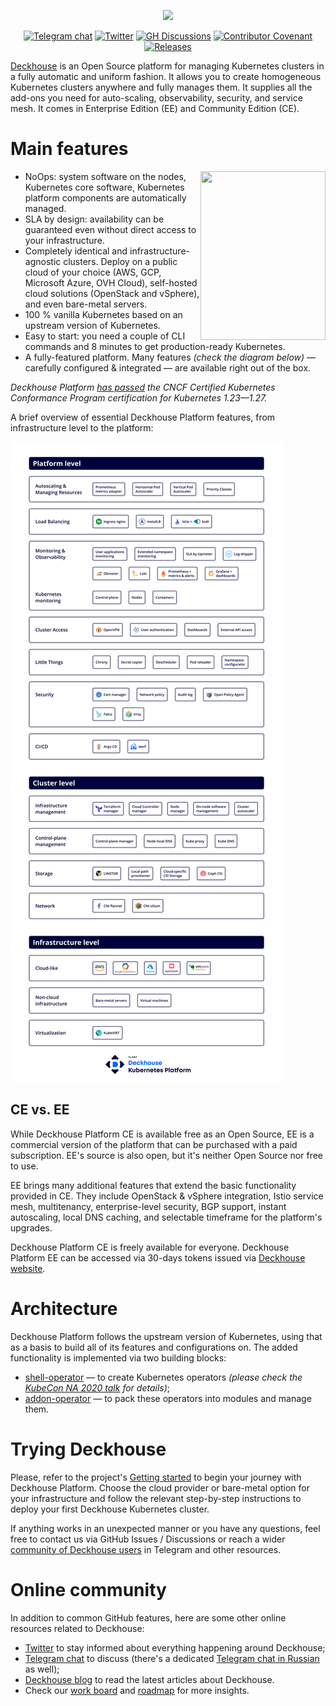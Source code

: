 <p align="center">
  <img src="https://raw.githubusercontent.com/deckhouse/deckhouse/main/docs/site/images/d8-small-logo.png"/>
</p>

<p align="center">
  <a href="https://t.me/deckhouse"><img src="https://img.shields.io/badge/telegram-chat-179cde.svg?logo=telegram" alt="Telegram chat"></a>
  <a href="https://twitter.com/deckhouseio"><img src="https://img.shields.io/twitter/follow/deckhouseio?label=%40deckhouseio&style=flat-square" alt="Twitter"></a>
  <a href="https://github.com/deckhouse/deckhouse/discussions"><img src="https://img.shields.io/github/discussions/deckhouse/deckhouse" alt="GH Discussions"/></a>
  <a href="CODE_OF_CONDUCT.md"><img src="https://img.shields.io/badge/Contributor%20Covenant-2.1-4baaaa.svg" alt="Contributor Covenant"></a>
  <a href="https://flow.deckhouse.io"><img src="https://img.shields.io/badge/releases-flow.deckhouse.io-blueviolet" alt="Releases"></a>
</p>

[Deckhouse](https://deckhouse.io/) is an Open Source platform for managing Kubernetes clusters in a fully automatic and uniform fashion. It allows you to create homogeneous Kubernetes clusters anywhere and fully manages them. It supplies all the add-ons you need for auto-scaling, observability, security, and service mesh. It comes in Enterprise Edition (EE) and Community Edition (CE).

# Main features 

<img align="right" width="200" height="270" src="docs/site/images/cncf-certified-kubernetes.png">

- NoOps: system software on the nodes, Kubernetes core software, Kubernetes platform components are automatically managed.
- SLA by design: availability can be guaranteed even without direct access to your infrastructure.
- Completely identical and infrastructure-agnostic clusters. Deploy on a public cloud of your choice (AWS, GCP, Microsoft Azure, OVH Cloud), self-hosted cloud solutions (OpenStack and vSphere), and even bare-metal servers.
- 100 % vanilla Kubernetes based on an upstream version of Kubernetes.
- Easy to start: you need a couple of CLI commands and 8 minutes to get production-ready Kubernetes.
- A fully-featured platform. Many features *(check the diagram below)* — carefully configured & integrated — are available right out of the box.

_Deckhouse Platform [has passed](https://landscape.cncf.io/card-mode?category=certified-kubernetes-distribution,certified-kubernetes-hosted,certified-kubernetes-installer&grouping=category&selected=flant-deckhouse) the CNCF Certified Kubernetes Conformance Program certification for Kubernetes 1.23—1.27._

A brief overview of essential Deckhouse Platform features, from infrastructure level to the platform:

<img src="https://raw.githubusercontent.com/deckhouse/deckhouse/main/docs/site/images/diagrams/structure.svg">

## CE vs. EE

While Deckhouse Platform CE is available free as an Open Source, EE is a commercial version of the platform that can be purchased with a paid subscription. EE's source is also open, but it's neither Open Source nor free to use.

EE brings many additional features that extend the basic functionality provided in CE. They include OpenStack & vSphere integration, Istio service mesh, multitenancy, enterprise-level security, BGP support, instant autoscaling, local DNS caching, and selectable timeframe for the platform's upgrades.

Deckhouse Platform CE is freely available for everyone. Deckhouse Platform EE can be accessed via 30-days tokens issued via [Deckhouse website](https://deckhouse.io/).

# Architecture

Deckhouse Platform follows the upstream version of Kubernetes, using that as a basis to build all of its features and configurations on. The added functionality is implemented via two building blocks:

- [shell-operator](https://github.com/flant/shell-operator) — to create Kubernetes operators *(please check the [KubeCon NA 2020 talk](https://www.youtube.com/watch?v=we0s4ETUBLc) for details)*;
- [addon-operator](https://github.com/flant/addon-operator) — to pack these operators into modules and manage them.

# Trying Deckhouse

Please, refer to the project's [Getting started](https://deckhouse.io/gs/) to begin your journey with Deckhouse Platform. Choose the cloud provider or bare-metal option for your infrastructure and follow the relevant step-by-step instructions to deploy your first Deckhouse Kubernetes cluster.

If anything works in an unexpected manner or you have any questions, feel free to contact us via GitHub Issues / Discussions or reach a wider [community of Deckhouse users](#online-community) in Telegram and other resources.

# Online community

In addition to common GitHub features, here are some other online resources related to Deckhouse:

* [Twitter](https://twitter.com/deckhouseio) to stay informed about everything happening around Deckhouse;
* [Telegram chat](https://t.me/deckhouse) to discuss (there's a dedicated [Telegram chat in Russian](https://t.me/deckhouse_ru) as well);
* [Deckhouse blog](https://blog.deckhouse.io/) to read the latest articles about Deckhouse.
* Check our [work board](https://github.com/orgs/deckhouse/projects/2) and [roadmap](https://github.com/orgs/deckhouse/projects/6) for more insights.
